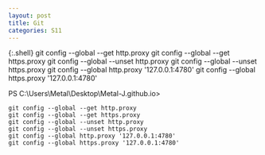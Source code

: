 ```yaml
---
layout: post
title: Git
categories: S11
---
```


{:.shell}
    git config --global --get http.proxy
    git config --global --get https.proxy
    git config --global --unset http.proxy
    git config --global --unset https.proxy
    git config --global http.proxy '127.0.0.1:4780'
    git config --global https.proxy '127.0.0.1:4780'

PS C:\Users\Metal\Desktop\Metal-J.github.io> 
```
git config --global --get http.proxy
git config --global --get https.proxy
git config --global --unset http.proxy
git config --global --unset https.proxy
git config --global http.proxy '127.0.0.1:4780'
git config --global https.proxy '127.0.0.1:4780'
```
